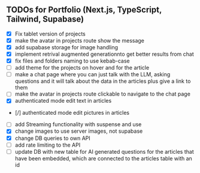 
## TODOs for Portfolio (Next.js, TypeScript, Tailwind, Supabase)

- [x] Fix tablet version of projects
- [x] make the avatar in projects route show the message
- [x] add supabase storage for image handling
- [x] implement retrival augmented generationnto get better results from chat
- [x] fix files and folders naming to use kebab-case
- [ ] add theme for the projects on hover and for the article
- [ ] make a chat page where you can just talk with the LLM, asking questions and it will talk about the data in the articles plus give a link to them
- [ ] make the avatar in projects route clickable to navigate to the chat page
- [x] authenticated mode edit text in articles
- [/] authenticated mode edit pictures in articles
- [ ] add Streaming functionality with suspense and use
- [x] change images to use server images, not supabase
- [x] change DB queries to own API
- [ ] add rate limiting to the API
- [ ] update DB with new table for AI generated questions for the articles that have been embedded, which are connected to the articles table with an id